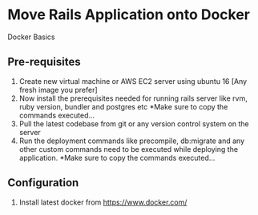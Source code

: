 # Move Rails Application onto Docker
Docker Basics
## Pre-requisites
1) Create new virtual machine or AWS EC2 server using ubuntu 16 [Any fresh image you prefer]
2) Now install the prerequisites needed for running rails server like rvm, ruby version, bundler and postgres etc 
    *Make sure to copy the commands executed...
3) Pull the latest codebase from git or any version control system on the server
4) Run the deployment commands like precompile, db:migrate and any other custom commands need to be executed while deploying the application.
    *Make sure to copy the commands executed...
## Configuration
1) Install latest docker from https://www.docker.com/

